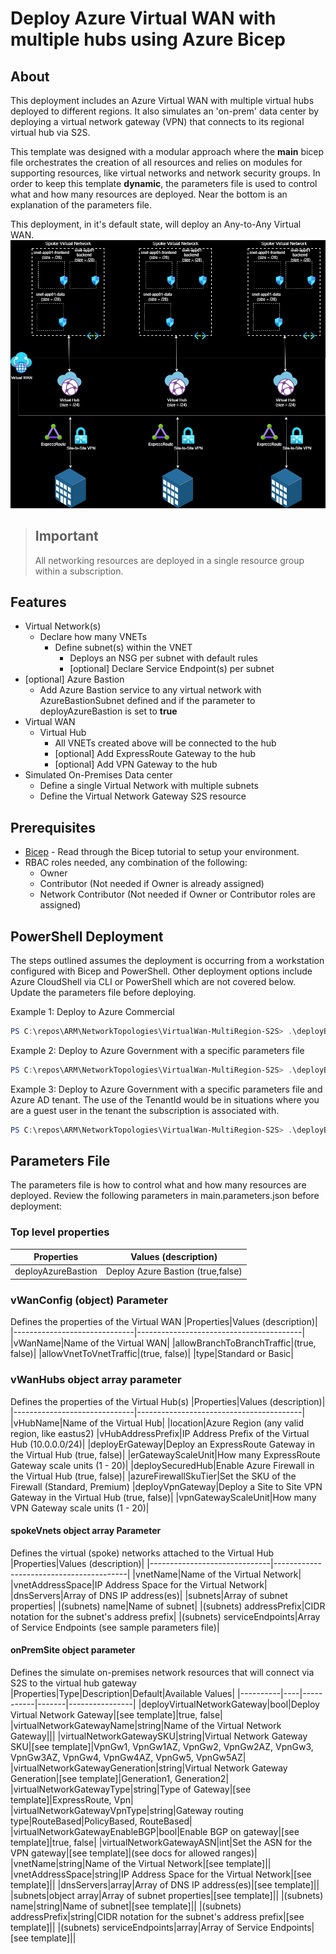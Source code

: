 # Deploy Azure Virtual WAN with multiple hubs using Azure Bicep

## About

This deployment includes an Azure Virtual WAN with multiple virtual hubs deployed to different regions. It also simulates an 'on-prem' data center by deploying a virtual network gateway (VPN) that connects to its regional virtual hub via S2S.

This template was designed with a modular approach where the **main** bicep file orchestrates the creation of all resources and relies on modules for supporting resources, like virtual networks and network security groups. In order to keep this template **dynamic**, the parameters file is used to control what and how many resources are deployed. Near the bottom is an explanation of the parameters file.

This deployment, in it's default state, will deploy an Any-to-Any Virtual WAN.
![Virtual WAN Any-to-Any routing](topology.drawio.png)

> ## Important
>
> All networking resources are deployed in a single resource group within a  subscription.

## Features

- Virtual Network(s)
  - Declare how many VNETs
    - Define subnet(s) within the VNET
      - Deploys an NSG per subnet with default rules
      - [optional] Declare Service Endpoint(s) per subnet
- [optional] Azure Bastion
  - Add Azure Bastion service to any virtual network with AzureBastionSubnet defined and if the parameter to deployAzureBastion is set to **true**
- Virtual WAN
  - Virtual Hub
    - All VNETs created above will be connected to the hub
    - [optional] Add ExpressRoute Gateway to the hub
    - [optional] Add VPN Gateway to the hub
- Simulated On-Premises Data center
  - Define a single Virtual Network with multiple subnets
  - Define the Virtual Network Gateway S2S resource

## Prerequisites

- [Bicep](https://docs.microsoft.com/en-us/azure/azure-resource-manager/templates/bicep-tutorial-create-first-bicep?tabs=azure-powershell) - Read through the Bicep tutorial to setup your environment.
- RBAC roles needed, any combination of the following:
  - Owner
  - Contributor (Not needed if Owner is already assigned)
  - Network Contributor (Not needed if Owner or Contributor roles are assigned)

## PowerShell Deployment

The steps outlined assumes the deployment is occurring from a workstation configured with Bicep and PowerShell. Other deployment options include Azure CloudShell via CLI or PowerShell which are not covered below. Update the parameters file before deploying.

Example 1: Deploy to Azure Commercial

```powershell
PS C:\repos\ARM\NetworkTopologies\VirtualWan-MultiRegion-S2S> .\deployBicep.ps1
```

Example 2: Deploy to Azure Government with a specific parameters file

```powershell
PS C:\repos\ARM\NetworkTopologies\VirtualWan-MultiRegion-S2S> .\deployBicep.ps1 -AzureEnvironment AzureUSGovernment -TemplateParameterFile .\main.parameters.gov.json
```

Example 3: Deploy to Azure Government with a specific parameters file and Azure AD tenant. The use of the TenantId would be in situations where you are a guest user in the tenant the subscription is associated with.

```powershell
PS C:\repos\ARM\NetworkTopologies\VirtualWan-MultiRegion-S2S> .\deployBicep.ps1 -AzureEnvironment AzureUSGovernment -TemplateParameterFile .\main.parameters.gov.json -TenantId "xxxxxxxx-xxxx-xxxx-xxxxxxxxxxxx"
```

## Parameters File

The parameters file is how to control what and how many resources are deployed. Review the following parameters in main.parameters.json before deployment:

### Top level properties

|Properties|Values (description)|
|------------------------------|-----------------------------------------|
|deployAzureBastion|Deploy Azure Bastion (true,false)|

### **vWanConfig** (object) Parameter

Defines the properties of the Virtual WAN
|Properties|Values (description)|
|------------------------------|-----------------------------------------|
|vWanName|Name of the Virtual WAN|
|allowBranchToBranchTraffic|(true, false)|
|allowVnetToVnetTraffic|(true, false)|
|type|Standard or Basic|

### **vWanHubs** object array parameter

Defines the properties of the Virtual Hub(s)
|Properties|Values (description)|
|------------------------------|-----------------------------------------|
|vHubName|Name of the Virtual Hub|
|location|Azure Region (any valid region, like eastus2)
|vHubAddressPrefix|IP Address Prefix of the Virtual Hub (10.0.0.0/24)|
|deployErGateway|Deploy an ExpressRoute Gateway in the Virtual Hub (true, false)|
|erGatewayScaleUnit|How many ExpressRoute Gateway scale units (1 - 20)|
|deploySecuredHub|Enable Azure Firewall in the Virtual Hub (true, false)|
|azureFirewallSkuTier|Set the SKU of the Firewall (Standard, Premium)
|deployVpnGateway|Deploy a Site to Site VPN Gateway in the Virtual Hub (true, false)|
|vpnGatewayScaleUnit|How many VPN Gateway scale units (1 - 20)|

#### **spokeVnets** object array Parameter

Defines the virtual (spoke) networks attached to the Virtual Hub
|Properties|Values (description)|
|------------------------------|-----------------------------------------|
|vnetName|Name of the Virtual Network|
|vnetAddressSpace|IP Address Space for the Virtual Network|
|dnsServers|Array of DNS IP address(es)|
|subnets|Array of subnet properties|
|(subnets) name|Name of subnet|
|(subnets) addressPrefix|CIDR notation for the subnet's address prefix|
|(subnets) serviceEndpoints|Array of Service Endpoints (see sample parameters file)|

#### **onPremSite** object parameter

Defines the simulate on-premises network resources that will connect via S2S to the virtual hub gateway
|Properties|Type|Description|Default|Available Values|
|----------|----|-----------|-------|----------------|
|deployVirtualNetworkGateway|bool|Deploy Virtual Network Gateway|[see template]|true, false|
|virtualNetworkGatewayName|string|Name of the Virtual Network Gateway|||
|virtualNetworkGatewaySKU|string|Virtual Network Gateway SKU|[see template]|VpnGw1, VpnGw1AZ, VpnGw2, VpnGw2AZ, VpnGw3, VpnGw3AZ, VpnGw4, VpnGw4AZ, VpnGw5, VpnGw5AZ|
|virtualNetworkGatewayGeneration|string|Virtual Network Gateway Generation|[see template]|Generation1, Generation2|
|virtualNetworkGatewayType|string|Type of Gateway|[see template]|ExpressRoute, Vpn|
|virtualNetworkGatewayVpnType|string|Gateway routing type|RouteBased|PolicyBased, RouteBased|
|virtualNetworkGatewayEnableBGP|bool|Enable BGP on gateway|[see template]|true, false|
|virtualNetworkGatewayASN|int|Set the ASN for the VPN gateway|[see template]|(see docs for allowed ranges)|
|vnetName|string|Name of the Virtual Network|[see template]||
|vnetAddressSpace|string|IP Address Space for the Virtual Network|[see template]||
|dnsServers|array|Array of DNS IP address(es)|[see template]||
|subnets|object array|Array of subnet properties|[see template]||
|(subnets) name|string|Name of subnet|[see template]||
|(subnets) addressPrefix|string|CIDR notation for the subnet's address prefix|[see template]||
|(subnets) serviceEndpoints|array|Array of Service Endpoints|[see template]||
